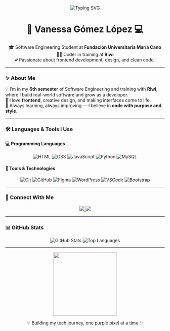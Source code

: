 <p align="center">
  <img src="https://readme-typing-svg.herokuapp.com?font=Fira+Code&duration=3000&pause=1000&color=C084FC&center=true&vCenter=true&width=500&lines=Hi%2C+I'm+Vanessa+G%C3%B3mez!;Aspiring+Software+Developer+%F0%9F%92%BB;Learning+and+Growing+in+Tech+%F0%9F%8C%9F;Welcome+to+my+GitHub+space+%F0%9F%92%97" alt="Typing SVG" />
</p>

<h1 align="center">💜 Vanessa Gómez López 💻</h1>

<p align="center">
  🎓 Software Engineering Student at <strong>Fundación Universitaria María Cano</strong><br/>
  👩‍💻 Coder in training at <strong>Riwi</strong><br/>
  💕 Passionate about frontend development, design, and clean code.
</p>

---

### ✨ About Me

💡 I’m in my **6th semester** of Software Engineering and training with **Riwi**, where I build real-world software and grow as a developer.  
🎯 I love **frontend**, creative design, and making interfaces come to life.  
🌈 Always learning, always improving — I believe in **code with purpose and style**.

---

### 🛠️ Languages & Tools I Use

#### 💻 Programming Languages

<p align="center">
  <img src="https://img.icons8.com/color/48/html-5.png" alt="HTML"/>
  <img src="https://img.icons8.com/color/48/css3.png" alt="CSS"/>
  <img src="https://img.icons8.com/color/48/javascript.png" alt="JavaScript"/>
  <img src="https://img.icons8.com/color/48/python.png" alt="Python"/>
  <img src="https://img.icons8.com/color/48/mysql-logo.png" alt="MySQL"/>
</p>

#### 🧰 Tools & Technologies

<p align="center">
  <img src="https://img.icons8.com/color/48/git.png" alt="Git"/>
  <img src="https://img.icons8.com/color/48/github.png" alt="GitHub"/>
  <img src="https://img.icons8.com/color/48/figma.png" alt="Figma"/>
  <img src="https://img.icons8.com/color/48/wordpress.png" alt="WordPress"/>
  <img src="https://img.icons8.com/color/48/visual-studio-code-2019.png" alt="VSCode"/>
  <img src="https://img.icons8.com/color/48/bootstrap.png" alt="Bootstrap"/>
</p>

---

### 💌 Connect With Me

<p align="center">
  <a href="https://github.com/Vanessa55-rgb" target="_blank">
    <img src="https://img.shields.io/badge/GitHub-8E44AD?style=for-the-badge&logo=github&logoColor=white" />
  </a>
  <a href="mailto:vanessagomezlopez55@gmail.com">
    <img src="https://img.shields.io/badge/Gmail-D63384?style=for-the-badge&logo=gmail&logoColor=white"/>
  </a>
</p>

---

### 📊 GitHub Stats

<p align="center">
  <img src="https://github-readme-stats.vercel.app/api?username=Vanessa55-rgb&show_icons=true&theme=radical" alt="GitHub Stats" />
  <img src="https://github-readme-stats.vercel.app/api/top-langs/?username=Vanessa55-rgb&layout=compact&theme=radical" alt="Top Languages" />
</p>

---

<p align="center">
  <img src="https://media.giphy.com/media/v1.Y2lkPTc5MGI3NjExdWczZjk4ZnFhajNwOGVya2Rra2tsb3RwZWlsOHd6enNhMWJ6YTh4eCZlcD12MV9naWZzX3NlYXJjaCZjdD1n/E05jWuw5Ujq96vqHoK/giphy.gif" width="200" />
</p>

<p align="center">✨ Building my tech journey, one purple pixel at a time ✨</p>

